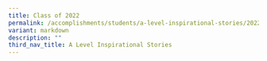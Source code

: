 ```yaml
---
title: Class of 2022
permalink: /accomplishments/students/a-level-inspirational-stories/2022/overview/
variant: markdown
description: ""
third_nav_title: A Level Inspirational Stories
---
```


